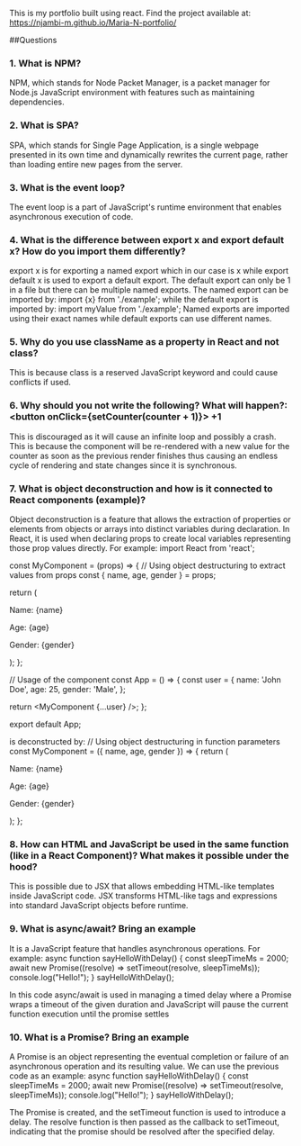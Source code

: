 This is my portfolio built using react. Find the project available at: https://njambi-m.github.io/Maria-N-portfolio/ 

##Questions
### 1. What is NPM?
NPM, which stands for Node Packet Manager, is a packet manager for Node.js JavaScript environment with features such as maintaining dependencies.

### 2. What is SPA?
SPA, which stands for Single Page Application, is a single webpage presented in its own time and dynamically rewrites the current page, rather than loading entire new pages from the server.

### 3. What is the event loop?
The event loop is a part of JavaScript's runtime environment that enables asynchronous execution of code.

### 4. What is the difference between export x and export default x? How do you import them differently?
export x is for exporting a named export which in our case is x while export default x is used to export a default export. The default export can only be 1 in a file but there can be multiple named exports. The named export can be imported by: import {x} from './example'; while the default export is imported by: import myValue from './example'; Named exports are imported using their exact names while default exports can use different names.

### 5. Why do you use className as a property in React and not class?
This is because class is a reserved JavaScript keyword and could cause conflicts if used. 

### 6. Why should you not write the following? What will happen?: <button onClick={setCounter(counter + 1)}> +1 </button>
This is discouraged as it will cause an infinite loop and possibly a crash. This is because the component will be re-rendered with a new value for the counter as soon as the previous render finishes thus causing an endless cycle of rendering and state changes since it is synchronous.

### 7. What is object deconstruction and how is it connected to React components (example)?
Object deconstruction is a feature that allows the extraction of properties or elements from objects or arrays into distinct variables during declaration. In React, it is used when declaring props to create local variables representing those prop values directly. For example: 
import React from 'react';

const MyComponent = (props) => {
  // Using object destructuring to extract values from props
  const { name, age, gender } = props;

  return (
    <div>
      <p>Name: {name}</p>
      <p>Age: {age}</p>
      <p>Gender: {gender}</p>
    </div>
  );
};

// Usage of the component
const App = () => {
  const user = {
    name: 'John Doe',
    age: 25,
    gender: 'Male',
  };

  return <MyComponent {...user} />;
};

export default App;

is deconstructed by:
// Using object destructuring in function parameters
const MyComponent = ({ name, age, gender }) => {
  return (
    <div>
      <p>Name: {name}</p>
      <p>Age: {age}</p>
      <p>Gender: {gender}</p>
    </div>
  );
};


### 8. How can HTML and JavaScript be used in the same function (like in a React Component)? What makes it possible under the hood?
This is possible due to JSX that allows embedding HTML-like templates inside JavaScript code. JSX transforms HTML-like tags and expressions into standard JavaScript objects before runtime.

### 9. What is async/await? Bring an example
It is a JavaScript feature that handles asynchronous operations. For example:
async function sayHelloWithDelay() {
  const sleepTimeMs = 2000;
  await new Promise((resolve) => setTimeout(resolve, sleepTimeMs));
  console.log("Hello!");
}
sayHelloWithDelay();

In this code async/await is used in managing a timed delay where a Promise wraps a timeout of the given duration and JavaScript will pause the current function execution until the promise settles

### 10. What is a Promise? Bring an example
A Promise is an object representing the eventual completion or failure of an asynchronous operation and its resulting value. We can use the previous code as an example:
async function sayHelloWithDelay() {
  const sleepTimeMs = 2000;
  await new Promise((resolve) => setTimeout(resolve, sleepTimeMs));
  console.log("Hello!");
}
sayHelloWithDelay();

The Promise is created, and the setTimeout function is used to introduce a delay. The resolve function is then passed as the callback to setTimeout, indicating that the promise should be resolved after the specified delay.









